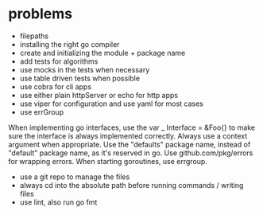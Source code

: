 # problems

- filepaths
- installing the right go compiler
- create and initializing the module + package name
- add tests for algorithms
- use mocks in the tests when necessary
- use table driven tests when possible
- use cobra for cli apps
- use either plain httpServer or echo for http apps
- use viper for configuration and use yaml for most cases
- use errGroup

When implementing go interfaces, use the var \_ Interface = &Foo{} to make sure the interface is always implemented correctly.
Always use a context argument when appropriate.
Use the "defaults" package name, instead of "default" package name, as it's reserved in go.
Use github.com/pkg/errors for wrapping errors.
When starting goroutines, use errgroup.

- use a git repo to manage the files
- always cd into the absolute path before running commands / writing files
- use lint, also run go fmt
